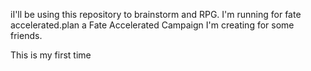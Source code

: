 iI'll be using this repository to brainstorm and RPG. I'm running for fate accelerated.plan a Fate Accelerated Campaign I'm creating for some friends. 

This is my first time 
<!--stackedit_data:
eyJoaXN0b3J5IjpbLTIwODg0NjY5OF19
-->